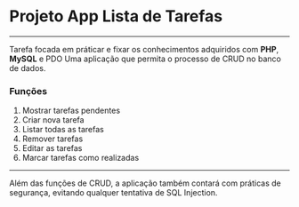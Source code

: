 # Projeto App Lista de Tarefas
--- 
Tarefa focada em práticar e fixar os conhecimentos adquiridos com **PHP**, **MySQL** e PDO
Uma aplicação que permita o processo de CRUD no banco de dados.
 
 ### Funções
 1. Mostrar tarefas pendentes
 2. Criar nova tarefa
 3. Listar todas as tarefas
 4. Remover tarefas
 5. Editar as tarefas
 6. Marcar tarefas como realizadas

 --- 
 Além das funções de CRUD, a aplicação também contará com práticas de segurança, evitando qualquer tentativa de SQL Injection.
